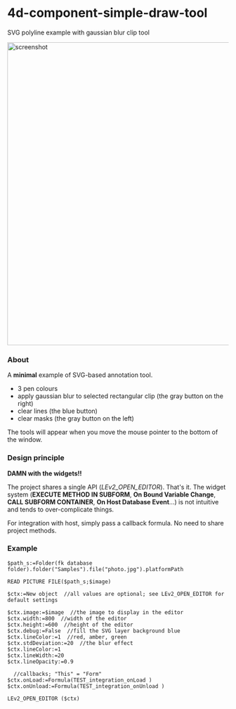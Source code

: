 # 4d-component-simple-draw-tool
SVG polyline example with gaussian blur clip tool

<img width="689" alt="screenshot" src="https://user-images.githubusercontent.com/1725068/131315598-5023f642-64c3-4036-b3c9-bffb6dbebb8c.png">

### About

A **minimal** example of SVG-based annotation tool.

* 3 pen colours 
* apply gaussian blur to selected rectangular clip (the gray button on the right)
* clear lines (the blue button)
* clear masks (the gray button on the left)

The tools will appear when you move the mouse pointer to the bottom of the window.

### Design principle

__**DAMN with the widgets!!**__

The project shares a single API (*LEv2_OPEN_EDITOR*). That's it. The widget system (**EXECUTE METHOD IN SUBFORM**, **On Bound Variable Change**, **CALL SUBFORM CONTAINER**, **On Host Database Event**…) is not intuitive and tends to over-complicate things.

For integration with host, simply pass a callback formula. No need to share project methods.

### Example

```4d
$path_s:=Folder(fk database folder).folder("Samples").file("photo.jpg").platformPath

READ PICTURE FILE($path_s;$image)

$ctx:=New object  //all values are optional; see LEv2_OPEN_EDITOR for default settings

$ctx.image:=$image  //the image to display in the editor
$ctx.width:=800  //width of the editor
$ctx.height:=600  //height of the editor
$ctx.debug:=False  //fill the SVG layer background blue 
$ctx.lineColor:=1  //red, amber, green
$ctx.stdDeviation:=20  //the blur effect
$ctx.lineColor:=1
$ctx.lineWidth:=20
$ctx.lineOpacity:=0.9

  //callbacks; "This" = "Form"
$ctx.onLoad:=Formula(TEST_integration_onLoad )
$ctx.onUnload:=Formula(TEST_integration_onUnload )

LEv2_OPEN_EDITOR ($ctx)
```
